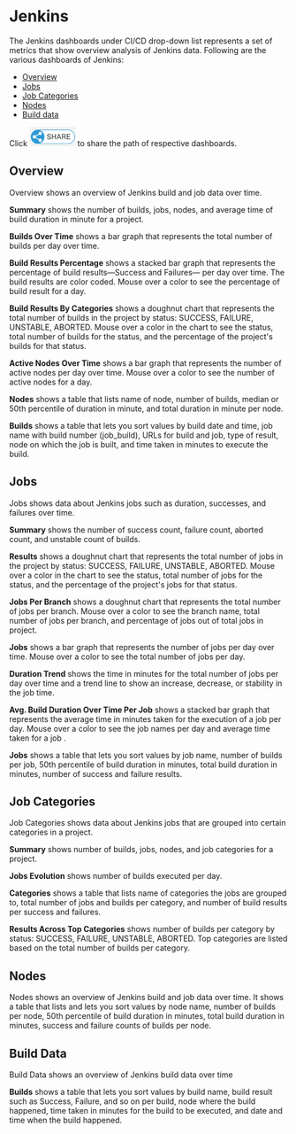 # Jenkins

The Jenkins dashboards under CI/CD drop-down list represents a set of metrics that show overview analysis of Jenkins data. Following are the various dashboards of Jenkins:

* [Overview](jenkins.md#overview)
* [Jobs](jenkins.md#jobs)
* [Job Categories](jenkins.md#job-categories)
* [Nodes](jenkins.md#nodes)
* [Build data](jenkins.md#build-data)

Click ![](../../../../.gitbook/assets/share-icon.png) to share the path of respective dashboards.

## Overview

Overview shows an overview of Jenkins build and job data over time.

**Summary** shows the number of builds, jobs, nodes, and average time of build duration in minute for a project.

**Builds Over Time** shows a bar graph that represents the total number of builds per day over time.

**Build Results Percentage** shows a stacked bar graph that represents the percentage of build results—Success and Failures— per day over time. The build results are color coded. Mouse over a color to see the percentage of build result for a day.

**Build Results By Categories** shows a doughnut chart that represents the total number of builds in the project by status: SUCCESS, FAILURE, UNSTABLE, ABORTED. Mouse over a color in the chart to see the status, total number of builds for the status, and the percentage of the project's builds for that status.

**Active Nodes Over Time** shows a bar graph that represents the  number of active nodes per day over time. Mouse over a color to see the number of active nodes for a day.

**Nodes** shows a table that lists name of node, number of builds, median or 50th percentile of duration in minute,  and total duration in minute per node.

**Builds** shows a table that lets you sort values by build date and time, job name with build number \(job\_build\), URLs for build and job, type of result, node on which the job is built, and time taken in minutes to execute the build.

## Jobs

Jobs shows data about Jenkins jobs such as duration, successes, and failures over time.

**Summary** shows the number of success count, failure count, aborted count, and unstable count of builds.

**Results** shows a doughnut chart that represents the total number of jobs in the project by status: SUCCESS, FAILURE, UNSTABLE, ABORTED. Mouse over a color in the chart to see the status, total number of jobs for the status, and the percentage of the project's jobs for that status.

**Jobs Per Branch** shows a doughnut chart that represents the total number of jobs per branch. Mouse over a color to see the branch name, total number of jobs per branch, and percentage of jobs out of total jobs in project.

**Jobs** shows a bar graph that represents the number of jobs per day over time. Mouse over a color to see the total number of jobs per day.

**Duration Trend** shows the time in minutes for the total number of jobs per day over time and a trend line to show an increase, decrease, or stability in the job time.

**Avg. Build Duration Over Time Per Job** shows a stacked bar graph that represents the average time in minutes taken for the execution of a job per day. Mouse over a color to see the job names per day and average time taken for a job .

**Jobs** shows a table that lets you sort values by job name, number of builds per job, 50th percentile of build duration in minutes, total build duration in minutes, number of success and failure results.

## Job Categories

Job Categories shows data about Jenkins jobs that are grouped into certain categories in a project.

**Summary** shows number of builds, jobs, nodes, and job categories for a project.

**Jobs Evolution** shows number of builds executed per day.

**Categories** shows a table that lists name of categories the jobs are grouped to, total number of jobs and builds per category, and number of build results per success and failures.

**Results Across Top Categories** shows number of builds per category by status: SUCCESS, FAILURE, UNSTABLE, ABORTED. Top categories are listed based on the total number of builds per category.

## Nodes

Nodes shows an overview of Jenkins build and job data over time. It shows a table that lists and  lets you sort values by node name, number of builds per node, 50th percentile of build duration in minutes, total build duration in minutes, success and failure counts of builds per node.

## Build Data

Build Data shows an overview of Jenkins build data over time

**Builds** shows a table that lets you sort values by build name, build result such as Success, Failure, and so on per build, node where the build happened, time taken in minutes for the build to be executed, and date and time when the build happened.

